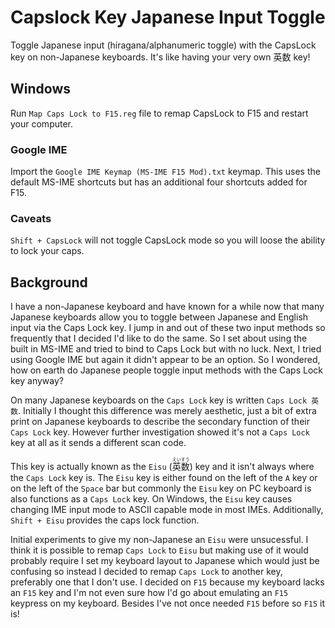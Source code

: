 # Capslock Key Japanese Input Toggle
Toggle Japanese input (hiragana/alphanumeric toggle) with the CapsLock key on non-Japanese keyboards. It's like having your very own 英数 key!

## Windows
Run `Map Caps Lock to F15.reg` file to remap CapsLock to F15 and restart your computer.

### Google IME
Import the `Google IME Keymap (MS-IME F15 Mod).txt` keymap. This uses the default MS-IME shortcuts but has an additional four shortcuts added for F15.

### Caveats
`Shift + CapsLock` will not toggle CapsLock mode so you will loose the ability to lock your caps.

## Background
I have a non-Japanese keyboard and have known for a while now that many Japanese keyboards allow you to toggle between Japanese and English input via the Caps Lock key. I jump in and out of these two input methods so frequently that I decided I'd like to do the same. So I set about using the built in MS-IME and tried to bind to Caps Lock but with no luck. Next, I tried using Google IME but again it didn't appear to be an option. So I wondered, how on earth do Japanese people toggle input methods with the Caps Lock key anyway?

On many Japanese keyboards on the `Caps Lock` key is written `Caps Lock 英数`. Initially I thought this difference was merely aesthetic, just a bit of extra print on Japanese keyboards to describe the secondary function of their <code>Caps Lock</code> key. However further investigation showed it's not a <code>Caps Lock</code> key at all as it sends a different scan code. 

This key is actually known as the `Eisu` (<ruby>英数<rt>えいすう</rt></ruby>) key and it isn't always where the `Caps Lock` key is. The `Eisu` key is either found on the left of the `A` key or on the left of the `Space` bar but commonly the `Eisu` key on PC keyboard is also functions as a `Caps Lock` key. On Windows, the `Eisu` key causes changing IME input mode to ASCII capable mode in most IMEs. Additionally, `Shift + Eisu` provides the caps lock function.

Initial experiments to give my non-Japanese an `Eisu` were unsucessful. I think it is possible to remap `Caps Lock` to `Eisu` but making use of it would probably require I set my keyboard layout to Japanese which would just be confusing so instead I decided to remap `Caps Lock` to another key, preferably one that I don't use. I decided on `F15` because my keyboard lacks an `F15` key and I'm not even sure how I'd go about emulating an `F15` keypress on my keyboard. Besides I've not once needed `F15` before so `F15` it is!
